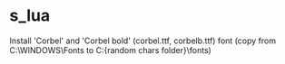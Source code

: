 # s_lua

Install 'Corbel' and 'Corbel bold' (corbel.ttf, corbelb.ttf) font (copy from C:\WINDOWS\Fonts to C:\{random chars folder}\fonts)